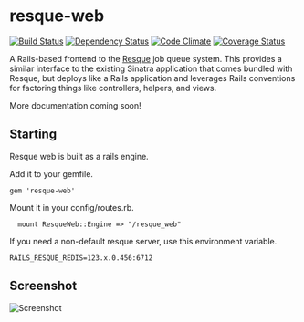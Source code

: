 resque-web
==========
[![Build Status](https://travis-ci.org/resque/resque-web.png?branch=master)](https://travis-ci.org/resque/resque-web)
[![Dependency Status](https://gemnasium.com/resque/resque-web.png)](https://gemnasium.com/resque/resque-web)
[![Code Climate](https://codeclimate.com/github/resque/resque-web.png)](https://codeclimate.com/github/resque/resque-web)
[![Coverage Status](https://coveralls.io/repos/resque/resque-web/badge.png?branch=master)](https://coveralls.io/r/resque/resque-web)

A Rails-based frontend to the [Resque](https://github.com/resque/resque) job
queue system. This provides a similar interface to the existing Sinatra
application that comes bundled with Resque, but deploys like a Rails application
and leverages Rails conventions for factoring things like controllers, helpers,
and views.

More documentation coming soon!

## Starting
Resque web is built as a rails engine.

Add it to your gemfile.

```
gem 'resque-web'
```

Mount it in your config/routes.rb.

```
  mount ResqueWeb::Engine => "/resque_web"
```

If you need a non-default resque server, use this environment variable.

```
RAILS_RESQUE_REDIS=123.x.0.456:6712
```

## Screenshot

![Screenshot](http://i.imgur.com/LkNgl.png)
